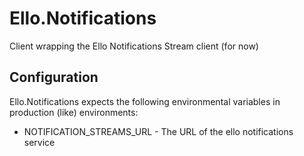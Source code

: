# Ello.Notifications

Client wrapping the Ello Notifications Stream client (for now)

## Configuration

Ello.Notifications expects the following environmental variables in production
(like) environments:

* NOTIFICATION_STREAMS_URL - The URL of the ello notifications service
